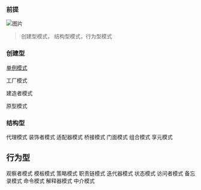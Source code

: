 ### 前提

![图片](https://p9-juejin.byteimg.com/tos-cn-i-k3u1fbpfcp/6ca0f52e9b634e2c94f35b0b1c7df4c1~tplv-k3u1fbpfcp-zoom-1.image)

> 创建型模式， 结构型模式，行为型模式

### 创建型

[单例模式](https://github.com/spademan/blog/blob/main/%E5%8D%95%E4%BE%8B%E6%A8%A1%E5%BC%8F.md)
  
工厂模式
  
  建造者模式
  
  原型模式


### 结构型
代理模式
装饰者模式
适配器模式
桥接模式
门面模式
组合模式
享元模式

## 行为型
观察者模式
模板模式
策略模式
职责链模式
迭代器模式
状态模式
访问者模式
备忘录模式
命令模式
解释器模式
中介模式






